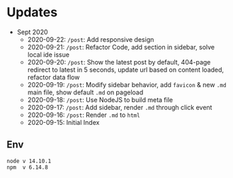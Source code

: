 # Updates

- Sept 2020
    - 2020-09-22: `/post`: Add responsive design
    - 2020-09-21: `/post`: Refactor Code, add section in sidebar, solve local ide issue
    - 2020-09-20: `/post`: Show the latest post by default, 404-page redirect to latest in 5 seconds, update url based on content loaded, refactor data flow
    - 2020-09-19: `/post`: Modify sidebar behavior, add `favicon` & new `.md` main file, show default `.md` on pageload
    - 2020-09-18: `/post`: Use NodeJS to build meta file 
    - 2020-09-17: `/post`: Add sidebar, render `.md` through click event
    - 2020-09-16: `/post`: Render `.md` to `html`
    - 2020-09-15: Initial Index
    
## Env
```
node v 14.10.1
npm  v 6.14.8
```
